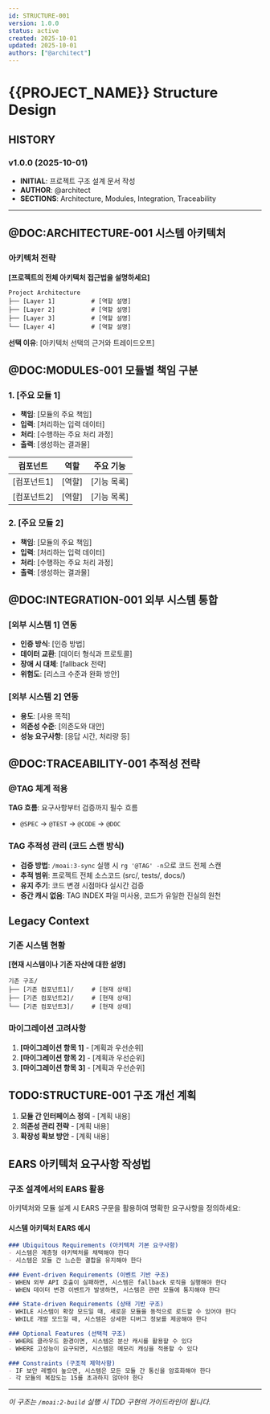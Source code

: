 ```yaml
---
id: STRUCTURE-001
version: 1.0.0
status: active
created: 2025-10-01
updated: 2025-10-01
authors: ["@architect"]
---
```


# {{PROJECT_NAME}} Structure Design

## HISTORY

### v1.0.0 (2025-10-01)
- **INITIAL**: 프로젝트 구조 설계 문서 작성
- **AUTHOR**: @architect
- **SECTIONS**: Architecture, Modules, Integration, Traceability

---

## @DOC:ARCHITECTURE-001 시스템 아키텍처

### 아키텍처 전략

**[프로젝트의 전체 아키텍처 접근법을 설명하세요]**

```
Project Architecture
├── [Layer 1]          # [역할 설명]
├── [Layer 2]          # [역할 설명]
├── [Layer 3]          # [역할 설명]
└── [Layer 4]          # [역할 설명]
```

**선택 이유**: [아키텍처 선택의 근거와 트레이드오프]

## @DOC:MODULES-001 모듈별 책임 구분

### 1. [주요 모듈 1]

- **책임**: [모듈의 주요 책임]
- **입력**: [처리하는 입력 데이터]
- **처리**: [수행하는 주요 처리 과정]
- **출력**: [생성하는 결과물]

| 컴포넌트 | 역할 | 주요 기능 |
|----------|------|-----------|
| [컴포넌트1] | [역할] | [기능 목록] |
| [컴포넌트2] | [역할] | [기능 목록] |

### 2. [주요 모듈 2]

- **책임**: [모듈의 주요 책임]
- **입력**: [처리하는 입력 데이터]
- **처리**: [수행하는 주요 처리 과정]
- **출력**: [생성하는 결과물]

## @DOC:INTEGRATION-001 외부 시스템 통합

### [외부 시스템 1] 연동

- **인증 방식**: [인증 방법]
- **데이터 교환**: [데이터 형식과 프로토콜]
- **장애 시 대체**: [fallback 전략]
- **위험도**: [리스크 수준과 완화 방안]

### [외부 시스템 2] 연동

- **용도**: [사용 목적]
- **의존성 수준**: [의존도와 대안]
- **성능 요구사항**: [응답 시간, 처리량 등]

## @DOC:TRACEABILITY-001 추적성 전략

### @TAG 체계 적용

**TAG 흐름**: 요구사항부터 검증까지 필수 흐름
- `@SPEC` → `@TEST` → `@CODE` → `@DOC`

### TAG 추적성 관리 (코드 스캔 방식)

- **검증 방법**: `/moai:3-sync` 실행 시 `rg '@TAG' -n`으로 코드 전체 스캔
- **추적 범위**: 프로젝트 전체 소스코드 (src/, tests/, docs/)
- **유지 주기**: 코드 변경 시점마다 실시간 검증
- **중간 캐시 없음**: TAG INDEX 파일 미사용, 코드가 유일한 진실의 원천

## Legacy Context

### 기존 시스템 현황

**[현재 시스템이나 기존 자산에 대한 설명]**

```
기존 구조/
├── [기존 컴포넌트1]/     # [현재 상태]
├── [기존 컴포넌트2]/     # [현재 상태]
└── [기존 컴포넌트3]/     # [현재 상태]
```

### 마이그레이션 고려사항

1. **[마이그레이션 항목 1]** - [계획과 우선순위]
2. **[마이그레이션 항목 2]** - [계획과 우선순위]
3. **[마이그레이션 항목 3]** - [계획과 우선순위]

## TODO:STRUCTURE-001 구조 개선 계획

1. **모듈 간 인터페이스 정의** - [계획 내용]
2. **의존성 관리 전략** - [계획 내용]
3. **확장성 확보 방안** - [계획 내용]

## EARS 아키텍처 요구사항 작성법

### 구조 설계에서의 EARS 활용

아키텍처와 모듈 설계 시 EARS 구문을 활용하여 명확한 요구사항을 정의하세요:

#### 시스템 아키텍처 EARS 예시
```markdown
### Ubiquitous Requirements (아키텍처 기본 요구사항)
- 시스템은 계층형 아키텍처를 채택해야 한다
- 시스템은 모듈 간 느슨한 결합을 유지해야 한다

### Event-driven Requirements (이벤트 기반 구조)
- WHEN 외부 API 호출이 실패하면, 시스템은 fallback 로직을 실행해야 한다
- WHEN 데이터 변경 이벤트가 발생하면, 시스템은 관련 모듈에 통지해야 한다

### State-driven Requirements (상태 기반 구조)
- WHILE 시스템이 확장 모드일 때, 새로운 모듈을 동적으로 로드할 수 있어야 한다
- WHILE 개발 모드일 때, 시스템은 상세한 디버그 정보를 제공해야 한다

### Optional Features (선택적 구조)
- WHERE 클라우드 환경이면, 시스템은 분산 캐시를 활용할 수 있다
- WHERE 고성능이 요구되면, 시스템은 메모리 캐싱을 적용할 수 있다

### Constraints (구조적 제약사항)
- IF 보안 레벨이 높으면, 시스템은 모든 모듈 간 통신을 암호화해야 한다
- 각 모듈의 복잡도는 15를 초과하지 않아야 한다
```

---

_이 구조는 `/moai:2-build` 실행 시 TDD 구현의 가이드라인이 됩니다._
